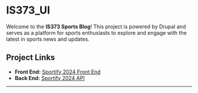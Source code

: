 # IS373_UI

Welcome to the **IS373 Sports Blog**! This project is powered by Drupal and serves as a platform for sports enthusiasts to explore and engage with the latest in sports news and updates.

## Project Links
- **Front End:** [Sportify 2024 Front End](https://sportify2024.me/is373_UI/)  
- **Back End:** [Sportify 2024 API](https://api.sportify2024.me/)

---
